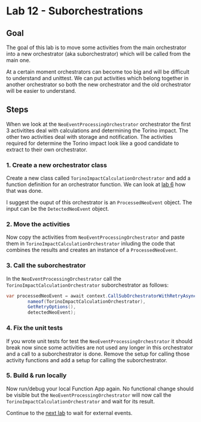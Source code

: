 # Lab 12 - Suborchestrations

## Goal

The goal of this lab is to move some activities from the main orchestrator into a new orchestrator (aka suborchestrator) which will be called from the main one.

At a certain moment orchestrators can become too big and will be difficult to understand and unittest. We can put activities which belong together in another orchestrator so both the new orchestrator and the old orchestrator will be easier to understand.

## Steps

When we look at the `NeoEventProcessingOrchestrator` orchestrator the first 3 activitites deal with calculations and determining the Torino impact. The other two activities deal with storage and notification. The activities required for determine the Torino impact look like a good candidate to extract to their own orchestrator. 

### 1. Create a new orchestrator class

Create a new class called `TorinoImpactCalculationOrchestrator` and add a function definition for an orchestrator function. We can look at [lab 6](06_create_orchestrator_function.md) how that was done.

I suggest the ouput of this orchestrator is an `ProcessedNeoEvent` object. The input can be the `DetectedNeoEvent` object.

### 2. Move the activities

Now copy the activities from `NeoEventProcessingOrchestrator` and paste them in `TorinoImpactCalculationOrchestrator` inluding the code that combines the results and creates an instance of a `ProcessedNeoEvent`.

### 3. Call the suborchestrator

In the `NeoEventProcessingOrchestrator` call the `TorinoImpactCalculationOrchestrator` suborchestrator as follows:

```csharp
var processedNeoEvent = await context.CallSubOrchestratorWithRetryAsync<ProcessedNeoEvent>(
        nameof(TorinoImpactCalculationOrchestrator),
        GetRetryOptions(),
        detectedNeoEvent);
```

### 4. Fix the unit tests

If you wrote unit tests for test the `NeoEventProcessingOrchestrator` it should break now since some activities are not used any longer in this orchestrator and a call to a suborchestrator is done. Remove the setup for calling those activity functions and add a setup for calling the suborchestrator.

### 5. Build & run locally

Now run/debug your local Function App again. No functional change should be visible but the `NeoEventProcessingOrchestrator` will now call the `TorinoImpactCalculationOrchestrator` and wait for its result.

Continue to the [next lab](13_external_events.md) to wait for external events.
